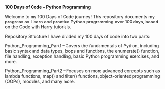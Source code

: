 **100 Days of Code – Python Programming**

Welcome to my 100 Days of Code journey! This repository documents my progress as I learn and practice Python programming over 100 days, based on the Code with Harry tutorials.

Repository Structure
I have divided my 100 days of code into two parts:

Python_Programming_Part1 – Covers the fundamentals of Python, including basic syntax and data types, loops and functions, the enumerate() function, file handling, exception handling, basic Python programming exercises, and more.

Python_Programming_Part2 – Focuses on more advanced concepts such as lambda functions, map() and filter() functions, object-oriented programming (OOPs), modules, and many more.
